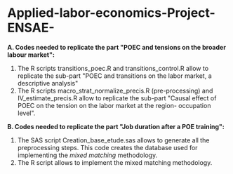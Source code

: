 # Applied-labor-economics-Project-ENSAE-

**A. Codes needed to replicate the part "POEC and tensions on the broader labour market":**

1. The R scripts transitions_poec.R and transitions_control.R allow to replicate the sub-part "POEC and transitions on the labor market, a descriptive analysis"
2. The R scripts macro_strat_normalize_precis.R (pre-processing) and IV_estimate_precis.R allow to replicate the sub-part "Causal effect of POEC on the tension on the labor market at the region- occupation level".

**B. Codes needed to replicate the part "Job duration after a POE training":**

1. The SAS script Creation_base_etude.sas allows to generate all the preprocessing steps. This code creates the database used for implementing the *mixed matching* methodology.
2. The R script allows to implement the mixed matching methodology.
